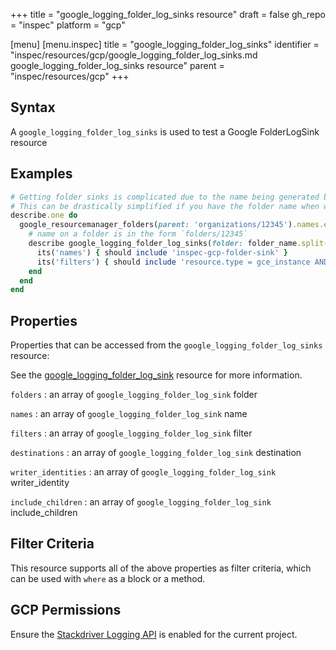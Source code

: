 +++
title = "google_logging_folder_log_sinks resource"
draft = false
gh_repo = "inspec"
platform = "gcp"

[menu]
  [menu.inspec]
    title = "google_logging_folder_log_sinks"
    identifier = "inspec/resources/gcp/google_logging_folder_log_sinks.md google_logging_folder_log_sinks resource"
    parent = "inspec/resources/gcp"
+++

## Syntax

A `google_logging_folder_log_sinks` is used to test a Google FolderLogSink resource

## Examples

```ruby
# Getting folder sinks is complicated due to the name being generated by the server.
# This can be drastically simplified if you have the folder name when writing the test
describe.one do
  google_resourcemanager_folders(parent: 'organizations/12345').names.each do |folder_name|
    # name on a folder is in the form `folders/12345`
    describe google_logging_folder_log_sinks(folder: folder_name.split('/')[1]) do
      its('names') { should include 'inspec-gcp-folder-sink' }
      its('filters') { should include 'resource.type = gce_instance AND severity >= ERROR' }
    end
  end
end
```

## Properties

Properties that can be accessed from the `google_logging_folder_log_sinks` resource:

See the [google_logging_folder_log_sink](/inspec/resources/google_logging_folder_log_sink/#properties) resource for more information.

`folders`
: an array of `google_logging_folder_log_sink` folder

`names`
: an array of `google_logging_folder_log_sink` name

`filters`
: an array of `google_logging_folder_log_sink` filter

`destinations`
: an array of `google_logging_folder_log_sink` destination

`writer_identities`
: an array of `google_logging_folder_log_sink` writer_identity

`include_children`
: an array of `google_logging_folder_log_sink` include_children

## Filter Criteria

This resource supports all of the above properties as filter criteria, which can be used
with `where` as a block or a method.

## GCP Permissions

Ensure the [Stackdriver Logging API](https://console.cloud.google.com/apis/library/logging.googleapis.com/) is enabled for the current project.
